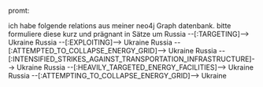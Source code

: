 promt:

ich habe folgende relations aus meiner neo4j Graph datenbank. bitte formuliere diese kurz und prägnant in Sätze um
Russia --[:TARGETING]--> Ukraine
Russia --[:EXPLOITING]--> Ukraine
Russia --[:ATTEMPTED_TO_COLLAPSE_ENERGY_GRID]--> Ukraine
Russia --[:INTENSIFIED_STRIKES_AGAINST_TRANSPORTATION_INFRASTRUCTURE]--> Ukraine
Russia --[:HEAVILY_TARGETED_ENERGY_FACILITIES]--> Ukraine
Russia --[:ATTEMPTING_TO_COLLAPSE_ENERGY_GRID]--> Ukraine